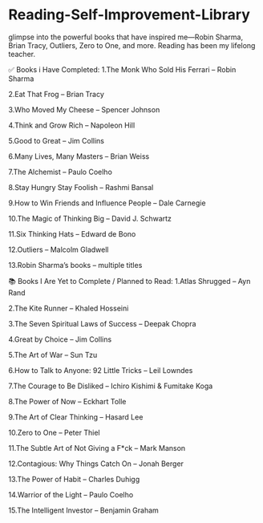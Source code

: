 # Reading-Self-Improvement-Library
 glimpse into the powerful books that have inspired me—Robin Sharma, Brian Tracy, Outliers, Zero to One, and more. Reading has been my lifelong teacher.

 ✅ Books i Have Completed:
1.The Monk Who Sold His Ferrari – Robin Sharma

2.Eat That Frog – Brian Tracy

3.Who Moved My Cheese – Spencer Johnson

4.Think and Grow Rich – Napoleon Hill

5.Good to Great – Jim Collins

6.Many Lives, Many Masters – Brian Weiss

7.The Alchemist – Paulo Coelho

8.Stay Hungry Stay Foolish – Rashmi Bansal

9.How to Win Friends and Influence People – Dale Carnegie

10.The Magic of Thinking Big – David J. Schwartz

11.Six Thinking Hats – Edward de Bono

12.Outliers – Malcolm Gladwell

13.Robin Sharma’s books – multiple titles 

📚 Books I Are Yet to Complete / Planned to Read:
1.Atlas Shrugged – Ayn Rand

2.The Kite Runner – Khaled Hosseini

3.The Seven Spiritual Laws of Success – Deepak Chopra

4.Great by Choice – Jim Collins

5.The Art of War – Sun Tzu

6.How to Talk to Anyone: 92 Little Tricks – Leil Lowndes

7.The Courage to Be Disliked – Ichiro Kishimi & Fumitake Koga

8.The Power of Now – Eckhart Tolle

9.The Art of Clear Thinking – Hasard Lee

10.Zero to One – Peter Thiel

11.The Subtle Art of Not Giving a F*ck – Mark Manson

12.Contagious: Why Things Catch On – Jonah Berger

13.The Power of Habit – Charles Duhigg

14.Warrior of the Light – Paulo Coelho

15.The Intelligent Investor – Benjamin Graham
